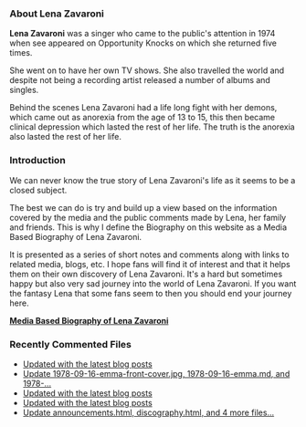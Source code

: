 ### About Lena Zavaroni

<p><strong>Lena Zavaroni</strong> was a singer who came to the public's attention in 1974 when see appeared on Opportunity Knocks on which she returned five times.</p>

<p>She went on to have her own TV shows. She also travelled the world and despite not being a recording artist released a number of albums and singles.</p>

<p>Behind the scenes Lena Zavaroni had a life long fight with her demons, which came out as anorexia from the age of 13 to 15, this then became clinical depression which lasted the rest of her life. The truth is the anorexia also lasted the rest of her life.</p>

### Introduction

<p>We can never know the true story of Lena Zavaroni's life as it seems to be a closed subject.</p>

<p>The best we can do is try and build up a view based on the information covered by the media and the public comments made by Lena, her family and friends. This is why I define the Biography on this website as a Media Based Biography of Lena Zavaroni.</p>

<p>It is presented as a series of short notes and comments along with links to related media, blogs, etc. I hope fans will find it of interest and that it helps them on their own discovery of Lena Zavaroni. It's a hard but sometimes happy but also very sad journey into the world of Lena Zavaroni. If you want the fantasy Lena that some fans seem to then you should end your journey here.</p>

<a href="https://fanzoflenazavaroni.github.io/biography/lena-zavaroni/"><strong>Media Based Biography of Lena Zavaroni</strong></a>

### Recently Commented Files

<!-- BLOG-POST-LIST:START -->
- [Updated with the latest blog posts](https://github.com/FanzOfLenaZavaroni/fanzoflenazavaroni.github.io/commit/58878b46bc18e21a72a5bf815887e1de10f74dc0)
- [Update 1978-09-16-emma-front-cover.jpg, 1978-09-16-emma.md, and 1978-…](https://github.com/FanzOfLenaZavaroni/fanzoflenazavaroni.github.io/commit/c6d686a64107312a2c2d393db41d615ffa973ddc)
- [Updated with the latest blog posts](https://github.com/FanzOfLenaZavaroni/fanzoflenazavaroni.github.io/commit/95f4f7aa11aff3a05729efd5ae5d401ba38c78a8)
- [Updated with the latest blog posts](https://github.com/FanzOfLenaZavaroni/fanzoflenazavaroni.github.io/commit/b80bcbc9a944829f00b3c918539a98b15c3e3ca7)
- [Update announcements.html, discography.html, and 4 more files...](https://github.com/FanzOfLenaZavaroni/fanzoflenazavaroni.github.io/commit/f32a7ac5d38fe8e060874f07f2ff88077edd7717)
<!-- BLOG-POST-LIST:END -->

